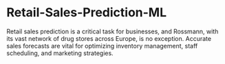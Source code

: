 # Retail-Sales-Prediction-ML
Retail sales prediction is a critical task for businesses, and Rossmann, with its vast network of drug stores across Europe, is no exception. Accurate sales forecasts are vital for optimizing inventory management, staff scheduling, and marketing strategies. 
